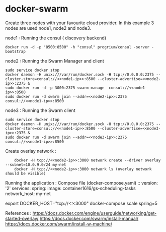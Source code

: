 # docker-swarm
Create three nodes with your favourite cloud provider. In this example 3 nodes are used node1, node2 and node3. 

node1  : Running the consul ( discovery backend) 
	
	docker run -d -p "8500:8500" -h "consul" progrium/consul -server -bootstrap
	
node2  : Running the Swarm Manager and client
	
	sudo service docker stop
	docker daemon -H unix:///var/run/docker.sock -H tcp://0.0.0.0:2375 --cluster-store=consul://<<node1-ip>>:8500 --cluster-advertise=<<node2-ip>>:2375 &
	sudo docker run -d -p 3000:2375 swarm manage  consul://<<node1-ip>>:8500
	sudo docker run -d swarm join --addr=<<node2-ip>>:2375  consul://<<node1-ip>>:8500
	
node3  : Running the Swarm client 
	
	sudo service docker stop
	docker daemon -H unix:///var/run/docker.sock -H tcp://0.0.0.0:2375 --cluster-store=consul://<<node1-ip>>:8500 --cluster-advertise=<<node3-ip>>:2375 &
	sudo docker run -d swarm join --addr=<<node3-ip>>:2375 consul://<<node1-ip>>:8500
	
Create overlay network : 	
        
        docker -H tcp://<<node2-ip>>:3000 network create --driver overlay --subnet=10.0.9.0/24 my-net	 
        docker -H tcp://<<node2-ip>>:3000 network ls (overlay network should be visible)	

Running the application :
  Compose file (docker-compose.yaml) :: 
  	version: '2'
  	services:
  	  spring:
  		image: container1616/gs-scheduling-tasks
  		network_host: my-net
  		
export DOCKER_HOST="tcp://<<node2-ip>>:3000"
docker-compose scale spring=5

References : 
        https://docs.docker.com/engine/userguide/networking/get-started-overlay/
        https://docs.docker.com/swarm/install-manual/
        https://docs.docker.com/swarm/install-w-machine/
 
